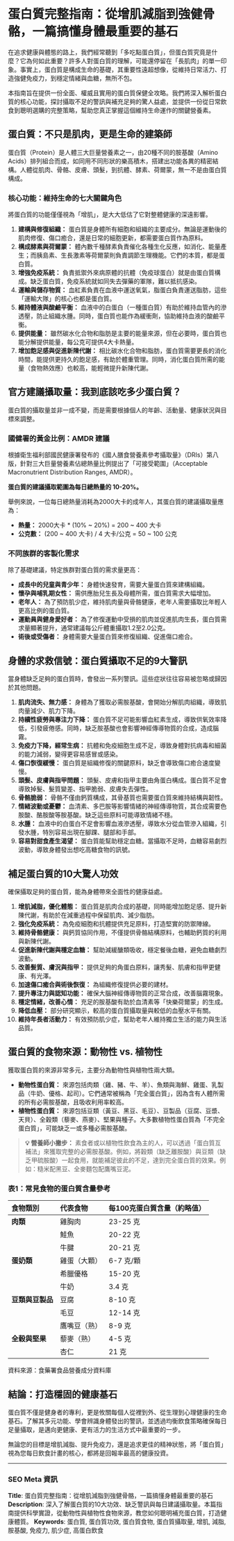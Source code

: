 # 蛋白質完整指南：從增肌減脂到強健骨骼，一篇搞懂身體最重要的基石

在追求健康與體態的路上，我們經常聽到「多吃點蛋白質」，但蛋白質究竟是什麼？它為何如此重要？許多人對蛋白質的理解，可能還停留在「長肌肉」的單一印象。事實上，蛋白質是構成生命的基礎，其重要性遠超想像，從維持日常活力、打造強健免疫力，到穩定情緒與血糖，無所不包。

本指南旨在提供一份全面、權威且實用的蛋白質保健全攻略。我們將深入解析蛋白質的核心功能，探討攝取不足的警訊與補充足夠的驚人益處，並提供一份從日常飲食到聰明選購的完整策略，幫助您真正掌握這個維持生命運作的關鍵營養素。

## **蛋白質：不只是肌肉，更是生命的建築師**

蛋白質（Protein）是人體三大巨量營養素之一，由20種不同的胺基酸（Amino Acids）排列組合而成，如同用不同形狀的樂高積木，搭建出功能各異的精密結構。人體從肌肉、骨骼、皮膚、頭髮，到抗體、酵素、荷爾蒙，無一不是由蛋白質構成。

### **核心功能：維持生命的七大關鍵角色**

將蛋白質的功能僅僅視為「增肌」，是大大低估了它對整體健康的深遠影響。

1.  **建構與修復組織：** 蛋白質是身體所有細胞和組織的主要成分。無論是運動後的肌肉修復、傷口癒合，還是日常的細胞更新，都需要蛋白質作為原料。
2.  **構成酵素與荷爾蒙：** 體內數千種酵素負責催化各種生化反應，如消化、能量產生；而胰島素、生長激素等荷爾蒙則負責調節生理機能。它們的本質，都是蛋白質。
3.  **增強免疫系統：** 負責抵禦外來病原體的抗體（免疫球蛋白）就是由蛋白質構成。缺乏蛋白質，免疫系統就如同失去彈藥的軍隊，難以抵抗感染。
4.  **運輸與儲存物質：** 血紅素負責在血液中運送氧氣，脂蛋白負責運送脂肪，這些「運輸大隊」的核心也都是蛋白質。
5.  **維持體液與酸鹼平衡：** 血液中的白蛋白（一種蛋白質）有助於維持血管內的滲透壓，防止組織水腫。同時，蛋白質也能作為緩衝劑，協助維持血液的酸鹼平衡。
6.  **提供能量：** 雖然碳水化合物和脂肪是主要的能量來源，但在必要時，蛋白質也能分解提供能量，每公克可提供4大卡熱量。
7.  **增加飽足感與促進新陳代謝：** 相比碳水化合物和脂肪，蛋白質需要更長的消化時間，能提供更持久的飽足感，有助於體重管理。同時，消化蛋白質所需的能量（食物熱效應）也較高，能輕微提升新陳代謝。

## **官方建議攝取量：我到底該吃多少蛋白質？**

蛋白質的攝取量並非一成不變，而是需要根據個人的年齡、活動量、健康狀況與目標來調整。

### **國健署的黃金比例：AMDR 建議**

根據衛生福利部國民健康署發布的《國人膳食營養素參考攝取量》（DRIs）第八版，針對三大巨量營養素佔總熱量比例提出了「可接受範圍」（Acceptable Macronutrient Distribution Ranges, AMDR）。

**蛋白質的建議攝取範圍為每日總熱量的 10-20%。**

舉例來說，一位每日總熱量消耗為2000大卡的成年人，其蛋白質的建議攝取量應為：
*   **熱量：** 2000大卡 * (10% ~ 20%) = 200 ~ 400 大卡
*   **公克數：** (200 ~ 400 大卡) / 4 大卡/公克 = 50 ~ 100 公克

### **不同族群的客製化需求**

除了基礎建議，特定族群對蛋白質的需求量更高：

*   **成長中的兒童與青少年：** 身體快速發育，需要大量蛋白質來建構組織。
*   **懷孕與哺乳期女性：** 需供應胎兒生長及母體所需，蛋白質需求大幅增加。
*   **老年人：** 為了預防肌少症，維持肌肉量與骨骼健康，老年人需要攝取比年輕人更高比例的蛋白質。
*   **運動員與健身愛好者：** 為了修復運動中受損的肌肉並促進肌肉生長，蛋白質需求量顯著提升，通常建議每公斤體重攝取1.2至2.0公克。
*   **術後或受傷者：** 身體需要大量蛋白質來修復組織、促進傷口癒合。

## **身體的求救信號：蛋白質攝取不足的9大警訊**

當身體缺乏足夠的蛋白質時，會發出一系列警訊。這些症狀往往容易被忽略或歸因於其他問題。

1.  **肌肉流失、無力感：** 身體為了獲取必需胺基酸，會開始分解肌肉組織，導致肌肉量減少、肌力下降。
2.  **持續性疲勞與專注力下降：** 蛋白質不足可能影響血紅素生成，導致供氧效率降低，引發疲倦感。同時，缺乏胺基酸也會影響神經傳導物質的合成，造成腦霧。
3.  **免疫力下降，經常生病：** 抗體和免疫細胞生成不足，導致身體對抗病毒和細菌的能力減弱，變得更容易感冒或感染。
4.  **傷口恢復緩慢：** 蛋白質是組織修復的關鍵原料，缺乏會導致傷口癒合速度變慢。
5.  **頭髮、皮膚與指甲問題：** 頭髮、皮膚和指甲主要由角蛋白構成。蛋白質不足會導致掉髮、髮質變差、指甲脆弱、皮膚失去彈性。
6.  **骨骼脆弱：** 骨骼不僅由鈣質構成，其骨基質也需要蛋白質來維持結構與韌性。
7.  **情緒波動或憂鬱：** 血清素、多巴胺等影響情緒的神經傳導物質，其合成需要色胺酸、酪胺酸等胺基酸。缺乏這些原料可能導致情緒不穩。
8.  **水腫：** 血液中的白蛋白不足會影響血液滲透壓，導致水分從血管滲入組織，引發水腫，特別容易出現在腳踝、腿部和手部。
9.  **容易對甜食產生渴望：** 蛋白質能幫助穩定血糖。當攝取不足時，血糖容易劇烈波動，導致身體發出想吃高糖食物的訊號。

## **補足蛋白質的10大驚人功效**

確保攝取足夠的蛋白質，能為身體帶來全面性的健康益處。

1.  **增肌減脂，優化體態：** 蛋白質是肌肉合成的基礎，同時能增加飽足感、提升新陳代謝，有助於在減重過程中保留肌肉、減少脂肪。
2.  **強化免疫系統：** 為免疫細胞和抗體提供充足原料，打造堅實的防禦陣線。
3.  **維持骨骼健康：** 與鈣質協同作用，不僅提供骨骼結構原料，也輔助鈣質的利用與新陳代謝。
4.  **促進新陳代謝與穩定血糖：** 幫助減緩醣類吸收，穩定餐後血糖，避免血糖劇烈波動。
5.  **改善髮質、膚況與指甲：** 提供足夠的角蛋白原料，讓秀髮、肌膚和指甲更健康、有光澤。
6.  **加速傷口癒合與術後恢復：** 為組織修復提供必要的建材。
7.  **提升專注力與認知功能：** 確保大腦神經傳導物質的正常合成，改善腦霧現象。
8.  **穩定情緒，改善心情：** 充足的胺基酸有助於血清素等「快樂荷爾蒙」的生成。
9.  **降低血壓：** 部分研究顯示，較高的蛋白質攝取量與較低的血壓水平有關。
10. **維持年長者活動力：** 有效預防肌少症，幫助老年人維持獨立生活的能力與生活品質。

## **蛋白質的食物來源：動物性 vs. 植物性**

獲取蛋白質的來源非常多元，主要分為動物性與植物性兩大類。

*   **動物性蛋白質：** 來源包括肉類（雞、豬、牛、羊）、魚類與海鮮、雞蛋、乳製品（牛奶、優格、起司）。它們通常被稱為「完全蛋白質」，因為含有人體所需的所有必需胺基酸，且吸收利用率較高。
*   **植物性蛋白質：** 來源包括豆類（黃豆、黑豆、毛豆）、豆製品（豆腐、豆漿、天貝）、全穀類（藜麥、燕麥）、堅果與種子。大多數植物性蛋白質為「不完全蛋白質」，可能缺乏一或多種必需胺基酸。

> **💡 營養師小撇步：** 素食者或以植物性飲食為主的人，可以透過「蛋白質互補法」來獲取完整的必需胺基酸。例如，將穀類（缺乏離胺酸）與豆類（缺乏甲硫胺酸）一起食用，就能補足彼此的不足，達到完全蛋白質的效果。例如：糙米配黑豆、全麥麵包配鷹嘴豆泥。

### **表1：常見食物的蛋白質含量參考**

| 食物類別 | 代表食物 | 每100克蛋白質含量（約略值） |
| :--- | :--- | :--- |
| **肉類** | 雞胸肉 | 23-25 克 |
| | 鮭魚 | 20-22 克 |
| | 牛腱 | 20-21 克 |
| **蛋奶類** | 雞蛋（大顆） | 6-7 克/顆 |
| | 希臘優格 | 15-20 克 |
| | 牛奶 | 3.4 克 |
| **豆類與豆製品** | 豆腐 | 8-10 克 |
| | 毛豆 | 12-14 克 |
| | 鷹嘴豆（熟） | 8-9 克 |
| **全穀與堅果** | 藜麥（熟） | 4-5 克 |
| | 杏仁 | 21 克 |

資料來源：食藥署食品營養成分資料庫

## **結論：打造穩固的健康基石**

蛋白質不僅是健身者的專利，更是攸關每個人從裡到外、從生理到心理健康的生命基石。了解其多元功能、學會辨識身體發出的警訊，並透過均衡飲食策略確保每日足量攝取，是邁向更健康、更有活力的生活方式中最重要的一步。

無論您的目標是增肌減脂、提升免疫力，還是追求更佳的精神狀態，將「蛋白質」視為您每日飲食計畫的核心，都將是回報率最高的健康投資。

---

### **SEO Meta 資訊**

**Title**: 蛋白質完整指南：從增肌減脂到強健骨骼，一篇搞懂身體最重要的基石
**Description**: 深入了解蛋白質的10大功效、缺乏警訊與每日建議攝取量。本篇指南提供科學實證，從動物性與植物性食物來源，教您如何聰明補充蛋白質，打造健康體質。
**Keywords**: 蛋白質, 蛋白質功效, 蛋白質食物, 蛋白質攝取量, 增肌, 減脂, 胺基酸, 免疫力, 肌少症, 高蛋白飲食

